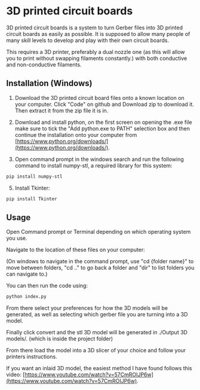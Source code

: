# 3D printed circuit boards

3D printed circuit boards is a system to turn Gerber files into 3D printed circuit boards as easily as possible. It is supposed to allow many people of many skill levels to develop and play with their own circuit boards. 

This requires a 3D printer, preferably a dual nozzle one (as this will allow you to print without swapping filaments constantly.) with both conductive and non-conductive filaments.

## Installation (Windows)
1. Download the 3D printed circuit board files onto a known location on your computer. Click "Code" on github and Download zip to download it. Then extract it from the zip file it is in.

2. Download and install python, on the first screen on opening the .exe file make sure to tick the "Add python.exe to PATH" selection box and then continue the installation onto your computer from [https://www.python.org/downloads/](https://www.python.org/downloads/).

4. Open command prompt in the windows search and run the following command to install numpy-stl, a required library for this system:
```bash
pip install numpy-stl
```

5. Install Tkinter:
```bash
pip install Tkinter
```

## Usage

Open Command prompt or Terminal depending on which operating system you use.

Navigate to the location of these files on your computer:

(On windows to navigate in the command prompt, use "cd {folder name}" to move between folders, "cd .." to go back a folder and "dir" to list folders you can navigate to.)

You can then run the code using:
```bash
python index.py
```

From there select your preferences for how the 3D models will be generated, as well as selecting which gerber file you are turning into a 3D model.

Finally click convert and the stl 3D model will be generated in ./Output 3D models/. (which is inside the project folder)

From there load the model into a 3D slicer of your choice and follow your printers instructions. 

If you want an inlaid 3D model, the easiest method I have found follows this video: [https://www.youtube.com/watch?v=57CmROIJP6w](https://www.youtube.com/watch?v=57CmROIJP6w).